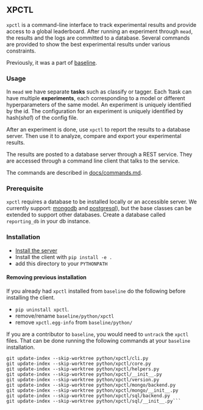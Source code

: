 ## XPCTL

`xpctl` is a command-line interface to track experimental results and provide access to a global leaderboard. After running an experiment through `mead`, the results and the logs are committed to a database. Several commands are provided to show the best experimental results under various constraints.

Previously, it was a part of [baseline](https://github.com/dpressel/baseline).

### Usage

In `mead` we have separate **tasks** such as classify or tagger. Each 
1task can have multiple **experiments**, each corresponding to a model or different hyperparameters of the same model. An experiment is uniquely identified by the id. The configuration for an experiment is uniquely identified by hash(_sha1_) of the config file. 

After an experiment is done, use `xpctl` to report the results to a database server. Then use it to analyze, compare and export your experimental results. 

The results are posted to a database server through a REST service. They are accessed through a command line client that talks to the service.

The commands are described in [docs/commands.md](docs/commands.md).

### Prerequisite

`xpctl` requires a database to be installed locally or an accessible server. We currently support:  [mongodb](https://docs.mongodb.com/) and [postgresql](https://www.postgresql.org/)), but the base classes can be extended to support other databases. Create a database called `reporting_db` in your db instance.

 
### Installation

-  [Install the server](orchestration/README.md)
-  Install the client with `pip install -e .` 
-  add this directory to your `PYTHONPATH` 

#### Removing previous installation

If you already had `xpctl` installed from `baseline` do the following before installing the client.

- `pip uninstall xpctl`.
-  remove/rename `baseline/python/xpctl`
-  remove `xpctl.egg-info` from `baseline/python/`

If you are a contributor to `baseline`, you would need to `untrack` the `xpctl` files. That can be done running the following commands at your `baseline` installation.

```
git update-index --skip-worktree python/xpctl/cli.py
git update-index --skip-worktree python/xpctl/core.py
git update-index --skip-worktree python/xpctl/helpers.py
git update-index --skip-worktree python/xpctl/__init__.py
git update-index --skip-worktree python/xpctl/version.py
git update-index --skip-worktree python/xpctl/mongo/backend.py
git update-index --skip-worktree python/xpctl/mongo/__init__.py
git update-index --skip-worktree python/xpctl/sql/backend.py
git update-index --skip-worktree python/xpctl/sql/__init__.py```
``` 
